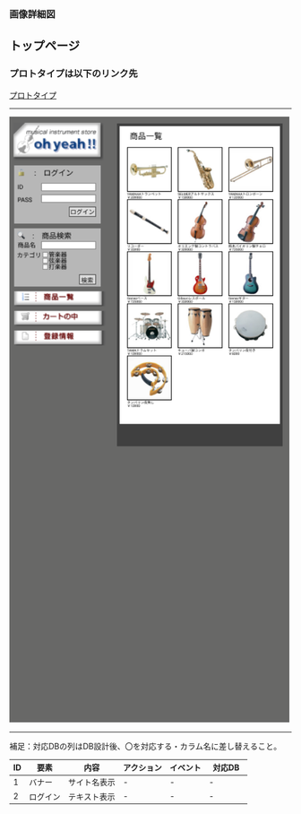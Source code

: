 ### 画像詳細図
## トップページ
### プロトタイプは以下のリンク先
[プロトタイプ]()
*****
<img src="../img/toppage.png" width="500">

*****
補足：対応DBの列はDB設計後、〇を対応する・カラム名に差し替えること。

| ID | 要素 | 内容 | アクション | イベント | 対応DB　|
|----|------|-----|-----------|----------|--------|
|1   |バナー |サイト名表示|-    |-         |-       |
|2   |ログイン|テキスト表示|-   |-         |-       |

